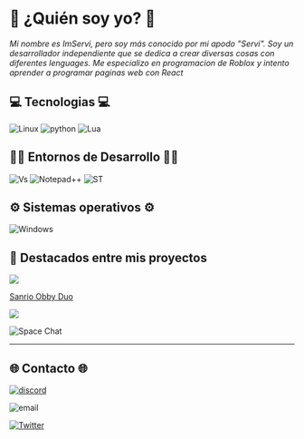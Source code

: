 # 👤 ¿Quién soy yo? 👤

*Mi nombre es ImServi, pero soy más conocido por mi apodo "Servi". Soy un desarrollador independiente que se dedica a crear diversas cosas con diferentes lenguages. Me especializo en programacion de Roblox y intento aprender a programar paginas web con React*

## 💻 Tecnologias 💻

![Linux](https://img.shields.io/badge/Linux-FCC624?style=for-the-badge&logo=linux&logoColor=black)
![python](https://img.shields.io/badge/Python-14354C?style=for-the-badge&logo=python&logoColor=white)    ![Lua](https://img.shields.io/badge/Lua-2C2D72?style=for-the-badge&logo=lua&logoColor=white)

## 👨‍💻 Entornos de Desarrollo 👨‍💻
![Vs](https://img.shields.io/badge/Visual_Studio_Code-0078D4?style=for-the-badge&logo=visual%20studio%20code&logoColor=white)    ![Notepad++](https://img.shields.io/badge/Notepad++-90E59A.svg?style=for-the-badge&logo=notepad%2B%2B&logoColor=black)
![ST](https://img.shields.io/badge/sublime-text)

## ⚙️ Sistemas operativos ⚙️
![Windows](https://img.shields.io/badge/Windows-0078D6?style=for-the-badge&logo=windows&logoColor=white)

## 🌟 Destacados entre mis proyectos

<img src="https://i.imgur.com/HyQ6vdf.png">

[Sanrio Obby Duo](https://www.roblox.com/games/15036682980/Sanrio-Obby-Duo-FAN-GAME)

<img src="https://i.imgur.com/yCCfTNA.png">

![Space Chat](https://www.roblox.com/games/9772822007/Space-Chat-Hangout)

----

## 🌐 Contacto 🌐
[![discord](https://img.shields.io/badge/Discord-ImServi-a?style=plastic&logo=discord&logoColor=white&labelColor=black&color=7289DA)](https://discord.com/users/595397501767516160)

![email](https://img.shields.io/badge/Gmail-servicrackgames%40gmail.com-a?style=plastic&logo=gmail&logoColor=white&labelColor=black&color=8B89CC)

[![Twitter](https://img.shields.io/badge/Twitter-@ServiCrackGames-a?style=plastic&logo=twitter&logoColor=white&labelColor=black&color=1DA1F2)](https://twitter.com/Euronymou51)
